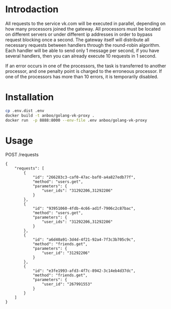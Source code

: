 # Introdaction
All requests to the service vk.com will be executed in parallel, depending on how many processors joined the gateway. All processors must be located on different servers or under different ip addresses in order to bypass request blocking once a second. The gateway itself will distribute all necessary requests between handlers through the round-robin algorithm. Each handler will be able to send only 1 message per second, if you have several handlers, then you can already execute 10 requests in 1 second.

If an error occurs in one of the processors, the task is transferred to another processor, and one penalty point is charged to the erroneous processor. If one of the processors has more than 10 errors, it is temporarily disabled.

# Installation
```bash
cp .env.dist .env
docker build -t anboo/golang-vk-proxy .
docker run  -p 8888:8000 --env-file .env anboo/golang-vk-proxy
```

# Usage

POST /requests
```
{
	"requests": [
		{
			"id": "266283c3-caf0-47ac-baf0-a4a827edb77f",
			"method": "users.get",
			"parameters": {
				"user_ids": "31292206,31292206"
			}
		},
		{
			"id": "93951060-4fdb-4c66-ad1f-7906c2c87bac",
			"method": "users.get",
			"parameters": {
				"user_ids": "31292206,31292206"
			}
		},
		{
			"id": "a6d40a91-3d4d-4f21-92a4-7f3c3b705c9c",
			"method": "friends.get",
			"parameters": {
				"user_id": "31292206"
			}
		},
		{
			"id": "e3fe1993-afd3-4f7c-8942-3c14eb4d37dc",
			"method": "friends.get",
			"parameters": {
				"user_id": "267991553"
			}
		}
	]
}
```
